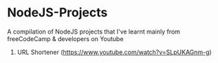 # NodeJS-Projects

A compilation of NodeJS projects that I've learnt mainly from freeCodeCamp & developers on Youtube 

1. URL Shortener (https://www.youtube.com/watch?v=SLpUKAGnm-g)
